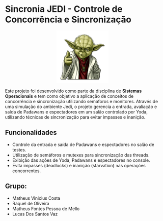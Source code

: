 # Sincronia JEDI - Controle de Concorrência e Sincronização

<p align="center">  <img src="src/yoda_cape.png" alt="Yoda OK" width=170/></p>

Este projeto foi desenvolvido como parte da disciplina de **Sistemas Operacionais** e tem como objetivo a aplicação de conceitos de concorrência e sincronização utilizando semaforos e monitores. Através de uma simulação do ambiente Jedi, o projeto gerencia a entrada, avaliação e saída de Padawans e espectadores em um salão controlado por Yoda, utilizando técnicas de sincronização para evitar impasses e inanição.

## Funcionalidades
- Controle da entrada e saída de Padawans e espectadores no salão de testes.
- Utilização de semáforos e mutexes para sincronização das threads.
- Exibição das ações de Yoda, Padawans e espectadores no console.
- Evita impasses (deadlocks) e inanição (starvation) nas operações concorrentes.

## Grupo:
- Matheus Vinicius Costa
- Raquel de Oliveira
- Matheus Fontes Pessoa de Mello
- Lucas Dos Santos Vaz